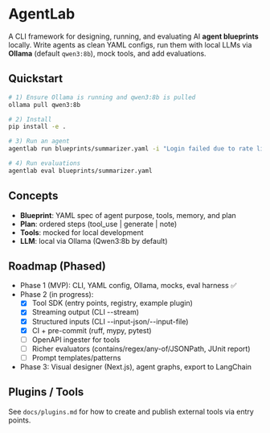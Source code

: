 # AgentLab

A CLI framework for designing, running, and evaluating AI **agent blueprints** locally. Write agents as clean YAML configs, run them with local LLMs via **Ollama** (default `qwen3:8b`), mock tools, and add evaluations.

## Quickstart

```bash
# 1) Ensure Ollama is running and qwen3:8b is pulled
ollama pull qwen3:8b

# 2) Install
pip install -e .

# 3) Run an agent
agentlab run blueprints/summarizer.yaml -i "Login failed due to rate limits"

# 4) Run evaluations
agentlab eval blueprints/summarizer.yaml
```

## Concepts
- **Blueprint**: YAML spec of agent purpose, tools, memory, and plan
- **Plan**: ordered steps (tool_use | generate | note)
- **Tools**: mocked for local development
- **LLM**: local via Ollama (Qwen3:8b by default)

## Roadmap (Phased)
- Phase 1 (MVP): CLI, YAML config, Ollama, mocks, eval harness ✅
- Phase 2 (in progress):
  - [x] Tool SDK (entry points, registry, example plugin)
  - [x] Streaming output (CLI --stream)
  - [x] Structured inputs (CLI --input-json/--input-file)
  - [x] CI + pre-commit (ruff, mypy, pytest)
  - [ ] OpenAPI ingester for tools
  - [ ] Richer evaluators (contains/regex/any-of/JSONPath, JUnit report)
  - [ ] Prompt templates/patterns
- Phase 3: Visual designer (Next.js), agent graphs, export to LangChain

## Plugins / Tools
See `docs/plugins.md` for how to create and publish external tools via entry points.